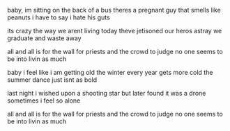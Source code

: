 baby, im sitting on the back of a bus
theres a pregnant guy that smells like peanuts
i have to say i hate his guts

its crazy the way we arent living today
theve jetisoned our heros astray
we graduate and waste away

all and all is for the wall
for priests and the crowd to judge
no one seems to be into livin as much

baby i feel like i am getting old
the winter every year gets more cold
the summer dance just isnt as bold

last night i wished upon a shooting star
but later found it was a drone
sometimes i feel so alone

all and all is for the wall
for priests and the crowd to judge
no one seems to be into livin as much
